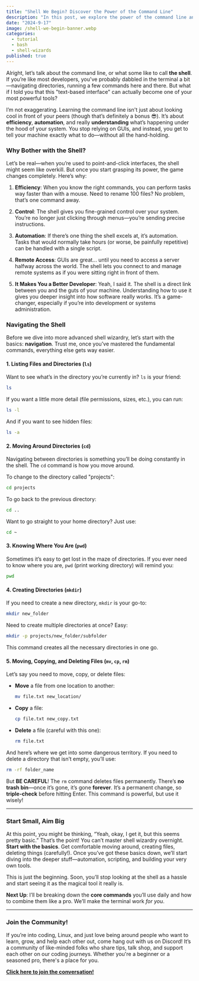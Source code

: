```yaml
---
title: "Shell We Begin? Discover the Power of the Command Line"
description: "In this post, we explore the power of the command line and shell basics, from navigation to file management. If you're ready to start your journey toward becoming a shell wizard, this guide is for you!"
date: "2024-9-17"
image: /shell-we-begin-banner.webp
categories:
  - tutorial
  - bash
  - shell-wizards
published: true
---
```


Alright, let’s talk about the command line, or what some like to call **the shell**. If you’re like most developers, you've probably dabbled in the terminal a bit—navigating directories, running a few commands here and there. But what if I told you that this "text-based interface" can actually become one of your most powerful tools?

I’m not exaggerating. Learning the command line isn't just about looking cool in front of your peers (though that’s definitely a bonus 😎). It’s about **efficiency**, **automation**, and really **understanding** what’s happening under the hood of your system. You stop relying on GUIs, and instead, you get to tell your machine exactly what to do—without all the hand-holding.

### Why Bother with the Shell?

Let’s be real—when you’re used to point-and-click interfaces, the shell might seem like overkill. But once you start grasping its power, the game changes completely. Here’s why:

1. **Efficiency**: When you know the right commands, you can perform tasks way faster than with a mouse. Need to rename 100 files? No problem, that’s one command away.
2. **Control**: The shell gives you fine-grained control over your system. You’re no longer just clicking through menus—you’re sending precise instructions.

3. **Automation**: If there’s one thing the shell excels at, it’s automation. Tasks that would normally take hours (or worse, be painfully repetitive) can be handled with a single script.

4. **Remote Access**: GUIs are great... until you need to access a server halfway across the world. The shell lets you connect to and manage remote systems as if you were sitting right in front of them.

5. **It Makes You a Better Developer**: Yeah, I said it. The shell is a direct link between you and the guts of your machine. Understanding how to use it gives you deeper insight into how software really works. It’s a game-changer, especially if you’re into development or systems administration.

### Navigating the Shell

Before we dive into more advanced shell wizardry, let’s start with the basics: **navigation**. Trust me, once you’ve mastered the fundamental commands, everything else gets way easier.

#### **1. Listing Files and Directories (`ls`)**

Want to see what’s in the directory you’re currently in? `ls` is your friend:

```bash
ls
```

If you want a little more detail (file permissions, sizes, etc.), you can run:

```bash
ls -l
```

And if you want to see hidden files:

```bash
ls -a
```

#### **2. Moving Around Directories (`cd`)**

Navigating between directories is something you’ll be doing constantly in the shell. The `cd` command is how you move around.

To change to the directory called "projects":

```bash
cd projects
```

To go back to the previous directory:

```bash
cd ..
```

Want to go straight to your home directory? Just use:

```bash
cd ~
```

#### **3. Knowing Where You Are (`pwd`)**

Sometimes it’s easy to get lost in the maze of directories. If you ever need to know where you are, `pwd` (print working directory) will remind you:

```bash
pwd
```

#### **4. Creating Directories (`mkdir`)**

If you need to create a new directory, `mkdir` is your go-to:

```bash
mkdir new_folder
```

Need to create multiple directories at once? Easy:

```bash
mkdir -p projects/new_folder/subfolder
```

This command creates all the necessary directories in one go.

#### **5. Moving, Copying, and Deleting Files (`mv`, `cp`, `rm`)**

Let’s say you need to move, copy, or delete files:

- **Move** a file from one location to another:

  ```bash
  mv file.txt new_location/
  ```

- **Copy** a file:

  ```bash
  cp file.txt new_copy.txt
  ```

- **Delete** a file (careful with this one):

  ```bash
  rm file.txt
  ```

And here’s where we get into some dangerous territory. If you need to delete a directory that isn’t empty, you’ll use:

```bash
rm -rf folder_name
```

But **BE CAREFUL**! The `rm` command deletes files permanently. There’s **no trash bin**—once it’s gone, it’s gone **forever**. It’s a permanent change, so **triple-check** before hitting Enter. This command is powerful, but use it wisely!

---

### Start Small, Aim Big

At this point, you might be thinking, “Yeah, okay, I get it, but this seems pretty basic.” That’s the point! You can’t master shell wizardry overnight. **Start with the basics**. Get comfortable moving around, creating files, deleting things (carefully!). Once you’ve got these basics down, we’ll start diving into the deeper stuff—automation, scripting, and building your very own tools.

This is just the beginning. Soon, you’ll stop looking at the shell as a hassle and start seeing it as the magical tool it really is.

**Next Up**: I’ll be breaking down the **core commands** you’ll use daily and how to combine them like a pro. We’ll make the terminal work _for you_.

---

### **Join the Community!**

If you’re into coding, Linux, and just love being around people who want to learn, grow, and help each other out, come hang out with us on Discord! It’s a community of like-minded folks who share tips, talk shop, and support each other on our coding journeys. Whether you're a beginner or a seasoned pro, there's a place for you.

**[Click here to join the conversation!](https://discord.gg/4PCy4Bz)**
